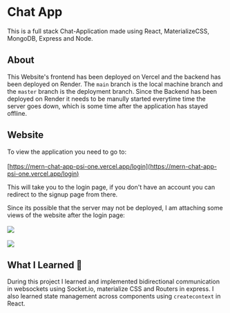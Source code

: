 
# Chat App

This is a full stack Chat-Application made using React, MaterializeCSS, MongoDB, Express and Node. 

## About

This Website's frontend has been deployed on Vercel and the backend has been deployed on Render. The `main` branch is the local machine branch and the `master` branch is the deployment branch.
Since the Backend has been deployed on Render it needs to be manully started everytime time the server goes down, which is some time after the application has stayed offline.

## Website

To view the application you need to go to:
<br/>
<br/>
[https://mern-chat-app-psi-one.vercel.app/login](https://mern-chat-app-psi-one.vercel.app/login)

This will take you to the login page, if you don't have an account you can redirect to the signup page from there. 

Since its possible that the server may not be deployed, I am attaching some views of the website after the login page:
<br>
<br>
<img src="https://github.com/ar-rana/Chat-App/assets/140689703/6cea3423-ed7b-4259-b0f5-9209baf1d134"/>
<br>
<br>
<img src="https://github.com/ar-rana/Chat-App/assets/140689703/8719bc7a-fe1a-4e00-840c-05d0d5e5921a"/>

## What I Learned 🙂

During this project I learned and implemented bidirectional communication in websockets using Socket.io, materialize CSS and Routers in express. I also learned state management across components using `createcontext` in React.




